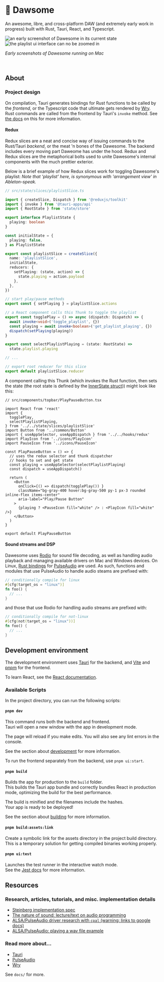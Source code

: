 # 🎹 Dawsome

An awesome, libre, and cross-platform DAW 
(and extremely early work in progress) 
built with Rust, Tauri, React, and Typescript.

<img 
  src="./docs/sc3.png" 
  alt="an early screenshot of Dawesome in its current state" 
/>
<img 
  src="./docs/sc4.png" 
  alt="the playlist ui interface can no be zoomed in" 
/>

_Early screenshots of Dawesome running on Mac_
<!-- _An early screenshot of Dawesome running on Xubuntu_ -->

<br />

## About

<!-- ### Backend? Frontend? Oh my... -->

<!-- ### Why just why -->

### Project design

On compilation, Tauri generates bindings for
Rust functions to be called by the _frontend_, or
the Typescript code that ultimate gets rendered by [Wry](https://github.com/tauri-apps/wry).
Rust commands are called from the frontend by Tauri's `invoke` method.
See [the docs](https://tauri.studio/docs/guides/command/#passing-arguments) 
on this for more information.

#### Redux

Redux slices are a neat and concise way of issuing
commands to the Rust/Tauri _backend_, or the meat 'n bones
of the Dawesome. The backend includes every moving part Daweome has
under the hood. Redux and Redux slices are the 
metaphorical bolts used to unite Dawesome's internal components
with the much prettier exterior.

Below is a brief example of how Redux slices work
for toggling Dawesome's playlist:
_Note that 'playlist' here, is synonymous with 'arrangement view' in Ableton-speak._

```ts
// src/state/slices/playlistSlice.ts 

import { createSlice, Dispatch } from '@reduxjs/toolkit'
import { invoke } from '@tauri-apps/api'
import { RootState } from 'state/store'

export interface PlaylistState {
  playing: boolean
}

const initialState = {
  playing: false,
} as PlaylistState

export const playlistSlice = createSlice({
  name: 'playlistSlice',
  initialState,
  reducers: {
    setPlaying: (state, action) => {
      state.playing = action.payload
    },
  },
})

// start play/pause methods
export const { setPlaying } = playlistSlice.actions

// a React component calls this Thunk to toggle the playlist
export const togglePlay = () => async (dispatch: Dispatch) => {
  await invoke<void>('toggle_playlist', {})
  const playing = await invoke<boolean>('get_playlist_playing', {})
  dispatch(setPlaying(playing))
}

export const selectPlaylistPlaying = (state: RootState) =>
  state.playlist.playing

// ...

// export root reducer for this slice
export default playlistSlice.reducer
```

A component calling this Thunk (which invokes the Rust function, then sets the state (the root state 
is defined by the 
[InnerState struct](https://github.com/nbennett320/dawesome/blob/main/backend/src/daw/state/state.rs)))
might look like this:


```tsx
// src/components/topbar/PlayPauseButton.tsx

import React from 'react'
import {
  togglePlay,
  selectPlaylistPlaying,
} from '../../state/slices/playlistSlice'
import Button from '../common/Button'
import { useAppSelector, useAppDispatch } from '../../hooks/redux'
import PlayIcon from '../icons/PlayIcon'
import PauseIcon from '../icons/PauseIcon'

const PlayPauseButton = () => {
  // uses the redux selector and thunk dispatcher 
  // hooks to set and get state
  const playing = useAppSelector(selectPlaylistPlaying)
  const dispatch = useAppDispatch()
  
  return (
    <Button
      onClick={() => dispatch(togglePlay()) }
      className="bg-gray-400 hover:bg-gray-500 py-1 px-3 rounded inline-flex items-center"
      aria-label="Play/Pause Button"
    >
      {playing ? <PauseIcon fill="white" /> : <PlayIcon fill="white" />}
    </Button>
  )
}

export default PlayPauseButton
```

#### Sound streams and DSP

Dawesome uses [Rodio](https://docs.rs/rodio/latest/rodio/) for sound file decoding,
as well as handling audio playback and managing available drivers on Mac and Windows devices.
On Linux, [Rust bindings](https://docs.rs/libpulse-binding/latest/libpulse_binding/) 
for [PulseAudio](https://www.freedesktop.org/software/pulseaudio/doxygen/) are used.
As such, functions and modules that use PulseAudio to handle audio steams are prefixed with:
```rs
// conditionally compile for linux
#[cfg(target_os = "linux")]
fn foo() {
  // ...
}
```
and those that use Rodio for handling audio streams are prefixed with:
```rs
// conditionally compile for not-linux
#[cfg(not(target_os = "linux"))]
fn foo() {
  // ...
}
```

## Development environment

The development environment uses [Tauri](https://tauri.studio/) for the backend, and 
[Vite](https://vitejs.dev/) and [pnpm](https://pnpm.io/) for the frontend.

To learn React, see the [React documentation](https://reactjs.org/).

### Available Scripts

In the project directory, you can run the following scripts:

#### `pnpm dev`

This command runs both the backend and frontend.\
Tauri will open a new window with the app in development mode.

The page will reload if you make edits.
You will also see any lint errors in the console.

See the section about [development](https://tauri.studio/docs/api/cli#dev) for more information.

To run the frontend separately from the backend, use `pnpm ui:start`.

#### `pnpm build`

Builds the app for production to the `build` folder.\
This builds the Tauri app bundle and correctly bundles React in production mode, optimizing the build for the best performance.

The build is minified and the filenames include the hashes.\
Your app is ready to be deployed!

See the section about [building](https://tauri.studio/docs/api/cli#build) for more information.

#### `pnpm build:assets:link`

Create a symbolic link for the assets directory in the
project build directory. This is a temporary solution 
for getting compiled binaries working properly.

#### `pnpm ui:test`

Launches the test runner in the interactive watch mode.\
See the [Jest docs](https://jestjs.io/) for more information.

## Resources

### Research, articles, tutorials, and misc. implementation details

- [Steinberg implementation spec](http://jvstwrapper.sourceforge.net/vst20spec.pdf)
- [The nature of sound: lecture/text on audio programming](https://mu.krj.st/)
- [ALSA/PulseAudio driver research with `cpal` (warning: links to google docs)](https://docs.google.com/document/d/10EL1qd6ZPkn6ySAPlXY7oea80nWwPV4X4csI4m4ujuY)
- [ALSA/PulseAudio: playing a wav file example](http://ysflight.in.coocan.jp/programming/audio/pulseAudioSample/e.html)

### Read more about...

- [Tauri](https://tauri.studio)
- [PulseAudio](https://www.freedesktop.org/software/pulseaudio/doxygen/)
- [Wry](https://github.com/tauri-apps/wry)

See `docs/` for more.
